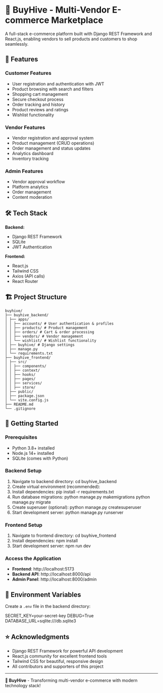 # 🛒 BuyHive - Multi-Vendor E-commerce Marketplace

A full-stack e-commerce platform built with Django REST Framework and React.js, enabling vendors to sell products and customers to shop seamlessly.

## 🚀 Features

### **Customer Features**
- User registration and authentication with JWT
- Product browsing with search and filters
- Shopping cart management
- Secure checkout process
- Order tracking and history
- Product reviews and ratings
- Wishlist functionality

### **Vendor Features**
- Vendor registration and approval system
- Product management (CRUD operations)
- Order management and status updates
- Analytics dashboard
- Inventory tracking

### **Admin Features**
- Vendor approval workflow
- Platform analytics
- Order management
- Content moderation

## 🛠️ Tech Stack

**Backend:**
- Django REST Framework
- SQLite
- JWT Authentication

**Frontend:**
- React.js
- Tailwind CSS
- Axios (API calls)
- React Router

## 🏗️ Project Structure
```
buyhive/
├── buyhive_backend/
│ ├── apps/
│ │ ├── accounts/ # User authentication & profiles
│ │ ├── products/ # Product management
│ │ ├── orders/ # Cart & order processing
│ │ ├── vendors/ # Vendor management
│ │ └── wishlist/ # Wishlist functionality
│ ├── buyhive/ # Django settings
│ ├── manage.py
│ └── requirements.txt
├── buyhive_frontend/
│ ├── src/
│ │ ├── components/ 
│ │ ├── context/  
│ │ ├── hooks/   
│ │ ├── pages/  
│ │ ├── services/   
│ │ ├── store/  
│ ├── public/
│ ├── package.json
│ └── vite.config.js
├── README.md
└── .gitignore
```

## 🚀 Getting Started

### Prerequisites
- Python 3.8+ installed
- Node.js 14+ installed  
- SQLite (comes with Python)

### Backend Setup

1. Navigate to backend directory:
cd buyhive_backend
2. Create virtual environment (recommended):
3. Install dependencies:
pip install -r requirements.txt
4. Run database migrations:
python manage.py makemigrations
python manage.py migrate
5. Create superuser (optional):
python manage.py createsuperuser
6. Start development server:
python manage.py runserver

### Frontend Setup

1. Navigate to frontend directory:
cd buyhive_frontend
2. Install dependencies:
npm install
3. Start development server:
npm run dev


### Access the Application

- **Frontend**: http://localhost:5173
- **Backend API**: http://localhost:8000/api
- **Admin Panel**: http://localhost:8000/admin

## 🔑 Environment Variables

Create a `.env` file in the backend directory:

SECRET_KEY=your-secret-key
DEBUG=True
DATABASE_URL=sqlite:///db.sqlite3

## ⭐ Acknowledgments

- Django REST Framework for powerful API development
- React.js community for excellent frontend tools
- Tailwind CSS for beautiful, responsive design
- All contributors and supporters of this project
---


**🛒 BuyHive** - Transforming multi-vendor e-commerce with modern technology stack!
